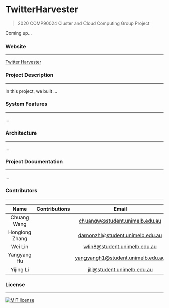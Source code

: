 # TwitterHarvester
> 2020 COMP90024 Cluster and Cloud Computing Group Project 

Coming up...

### **Website**
---
[Twitter Harvester]()

### **Project Description**
---
In this project, we built ...

### **System Features**
---
...

### **Architecture**
---
...

### **Project Documentation**
---
...


### **Contributors**
---

| **Name** | Contributions | **Email** | **Profile** |
|:-----------------:|:-------------:|:---------------:|:---------------:|
|  Chuang Wang | | chuangw@student.unimelb.edu.au| [LinkedIn](https://www.linkedin.com/in/chuangw/)|
| Honglong Zhang | | damonzhl@student.unimelb.edu.au | [LinkedIn]() |
| Wei Lin| |wlin8@student.unimelb.edu.au| [LinkedIn]() |
| Yangyang Hu | | yangyangh1@student.unimelb.edu.au| [LinkedIn]() |
| Yijing Li |  | jili@student.unimelb.edu.au | [LinkedIn]() |

### **License**
---
[![MIT license](https://img.shields.io/badge/License-MIT-blue.svg)](https://github.com/chuangw46/TwitterHarvester/blob/master/LICENSE)
